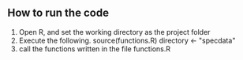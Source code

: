 ## How to run the code
 1. Open R, and set the working directory as the project folder
 2. Execute the following.
        source(functions.R)
        directory <- "specdata"
 4. call the functions written in the file functions.R
